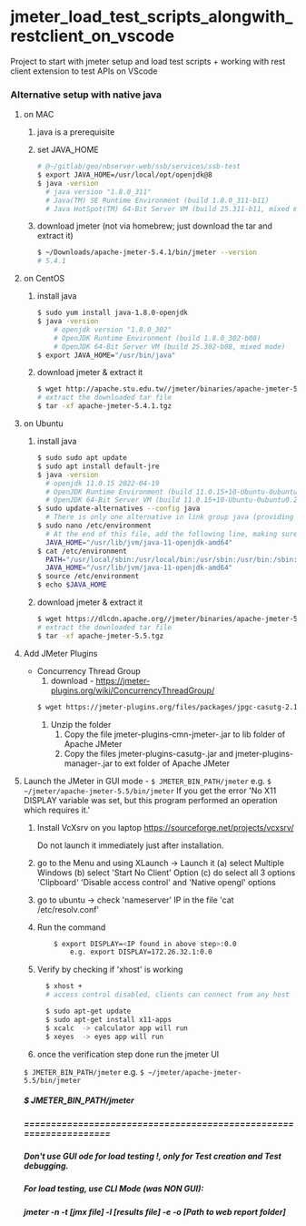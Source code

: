 # jmeter_load_test_scripts_alongwith_restclient_on_vscode
Project to start with jmeter setup and load test scripts + working with rest client extension to test APIs on VScode
### Alternative setup with native java

1. on MAC

   1. java is a prerequisite
   1. set JAVA_HOME

      ```sh
      # @~/gitlab/geo/nbserver-web/ssb/services/ssb-test
      $ export JAVA_HOME=/usr/local/opt/openjdk@8
      $ java -version
        # java version "1.8.0_311"
        # Java(TM) SE Runtime Environment (build 1.8.0_311-b11)
        # Java HotSpot(TM) 64-Bit Server VM (build 25.311-b11, mixed mode)
      ```

   1. download jmeter (not via homebrew; just download the tar and extract it)
      ```sh
      $ ~/Downloads/apache-jmeter-5.4.1/bin/jmeter --version
      # 5.4.1
      ```

1. on CentOS

   1. install java

      ```sh
      $ sudo yum install java-1.8.0-openjdk
      $ java -version
          # openjdk version "1.8.0_302"
          # OpenJDK Runtime Environment (build 1.8.0_302-b08)
          # OpenJDK 64-Bit Server VM (build 25.302-b08, mixed mode)
      $ export JAVA_HOME="/usr/bin/java"
      ```

   1. download jmeter & extract it
      ```sh
      $ wget http://apache.stu.edu.tw//jmeter/binaries/apache-jmeter-5.4.1.tgz
      # extract the downloaded tar file
      $ tar -xf apache-jmeter-5.4.1.tgz
      ```

1. on Ubuntu

   1. install java

      ```sh
      $ sudo sudo apt update
      $ sudo apt install default-jre
      $ java -version
        # openjdk 11.0.15 2022-04-19
        # OpenJDK Runtime Environment (build 11.0.15+10-Ubuntu-0ubuntu0.20.04.1)
        # OpenJDK 64-Bit Server VM (build 11.0.15+10-Ubuntu-0ubuntu0.20.04.1, mixed mode, sharing)
      $ sudo update-alternatives --config java
        # There is only one alternative in link group java (providing /usr/bin/java): /usr/lib/jvm/java-11-openjdk-amd64/bin/java Nothing to configure.
      $ sudo nano /etc/environment
        # At the end of this file, add the following line, making sure to replace the highlighted path with your own copied path, but do not include the bin/ portion of the path
        JAVA_HOME="/usr/lib/jvm/java-11-openjdk-amd64"
      $ cat /etc/environment
        PATH="/usr/local/sbin:/usr/local/bin:/usr/sbin:/usr/bin:/sbin:/bin:/usr/games:/usr/local/games:/snap/bin"
        JAVA_HOME="/usr/lib/jvm/java-11-openjdk-amd64"
      $ source /etc/environment
      $ echo $JAVA_HOME
      ```

   1. download jmeter & extract it
      ```sh
      $ wget https://dlcdn.apache.org//jmeter/binaries/apache-jmeter-5.5.tgz
      # extract the downloaded tar file
      $ tar -xf apache-jmeter-5.5.tgz
      ```

1. Add JMeter Plugins

   - Concurrency Thread Group
     1. download - https://jmeter-plugins.org/wiki/ConcurrencyThreadGroup/
     ```sh
     $ wget https://jmeter-plugins.org/files/packages/jpgc-casutg-2.10.zip
     ```
     1. Unzip the folder
        1. Copy the file jmeter-plugins-cmn-jmeter-<version>.jar to lib folder of Apache JMeter
        1. Copy the files jmeter-plugins-casutg-<version>.jar and jmeter-plugins-manager-<version>.jar to ext folder of Apache JMeter

1. Launch the JMeter in GUI mode - `$ JMETER_BIN_PATH/jmeter`
   e.g. `$ ~/jmeter/apache-jmeter-5.5/bin/jmeter`
   If you get the error 'No X11 DISPLAY variable was set, but this program performed an operation which requires it.'

   1. Install VcXsrv on you laptop
      https://sourceforge.net/projects/vcxsrv/

      Do not launch it immediately just after installation.

   1. go to the Menu and using XLaunch -> Launch it
      (a) select Multiple Windows
      (b) select 'Start No Client' Option
      (c) do select all 3 options 'Clipboard' 'Disable access control' and 'Native opengl' options

   1. go to ubuntu -> check 'nameserver' IP in the file 'cat /etc/resolv.conf'

   1. Run the command

      ```sh
          $ export DISPLAY=<IP found in above step>:0.0
              e.g. export DISPLAY=172.26.32.1:0.0
      ```

   1. Verify by checking if 'xhost' is working

      ```sh
        $ xhost +
        # access control disabled, clients can connect from any host
      ```

      ```sh
        $ sudo apt-get update
        $ sudo apt-get install x11-apps
        $ xcalc  -> calculator app will run
        $ xeyes  -> eyes app will run
      ```

   1. once the verification step done run the jmeter UI

   `$ JMETER_BIN_PATH/jmeter`
   e.g. `$ ~/jmeter/apache-jmeter-5.5/bin/jmeter`
   
   
   ##### $ JMETER_BIN_PATH/jmeter
   ##### ==================================================================
   ##### Don't use GUI ode for load testing !, only for Test creation and Test debugging.
   ##### For load testing, use CLI Mode (was NON GUI):
   ##### jmeter -n -t [jmx file] -l [results file] -e -o [Path to web report folder]

